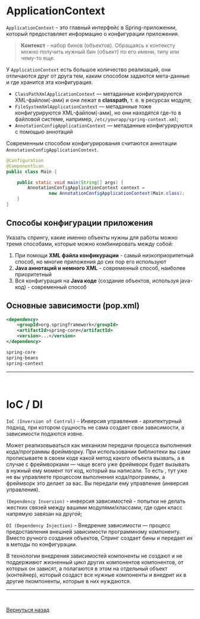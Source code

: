 
<a name = "appcontext"></a>
# ApplicationContext 

`ApplicationContext` - это главный интерфейс в Spring-приложении, который предоставляет информацию о конфигурации приложения.

> **Контекст** - набор бинов (объектов). Обращаясь к контексту можно получить нужный бин (объект) по его имени, типу или чему-то еще.

У `ApplicationContext` есть большое количество реализаций, они отличаются друг от друга тем, каким способом задаются мета-данные и где хранится эта конфигурация. 

+ `ClassPathXmlApplicationContext` — метаданные конфигурируются XML-файлом(-ами) и они лежат в **classpath**, т. е. в ресурсах модуля;
+ `FileSystemXmlApplicationContext` — метаданные тоже конфигурируются XML-файлом(-ами), но они находятся где-то в файловой системе, например, `/etc/yourapp/spring-context.xml`;
+ `AnnotationConfigApplicationContext` — метаданные конфигурируются с помощью аннотаций 


Современным способом конфигурирования считаются аннотации `AnnotationConfigApplicationContext`. 

```Java
@Configuration
@ComponentScan
public class Main {

    public static void main(String[] args) {
        AnnotationConfigApplicationContext context =
                new AnnotationConfigApplicationContext(Main.class);
    }
}
 ```   

## Способы конфигурации приложения

Указать спрингу, какие именно объекты нужны для работы можно тремя способами, которые можно комбинировать между собой:

1. При помощи **XML файла конфикурации** - самый низкоприоритетный способ, но многие приложения до сих пор его используют
2. **Java аннотаций и немного XML** - современный способ, наиболее приоритетный
3. Вся конфигурация на **Java коде** (создание объектов, используя java-код) - современный способ

## Основные зависимости (pop.xml)

```xml
<dependency>
    <groupId>org.springframework</groupId>
    <artifactId>spring-core</artifactId>
    <version>...</version>
</dependency>

spring-core
spring-beans
spring-context
```

___

<br>

<a name = "iocdi"></a>
# IoC / DI

`IoC (Inversion of Control)` - Инверсия управления - архитектурный подход, при котором сущность не сама создает свои зависимости, а зависимости подаются извне.

Может реализовываться как механизм передачи процесса выполнения кода/программы фреймворку. При использовании библиотеки вы сами прописываете в своем коде какой метод какого объекта вызвать, а в случае с фреймворками — чаще всего уже фреймворк будет вызывать в нужный ему момент тот код, который вы написали. То есть , тут уже не вы управляете процессом выполнения кода/программы, а фреймворк это делает за вас. Вы передали ему управление (инверсия управления).

`(Dependency Inversion)` - инверсия зависимостей - попытки не делать жестких связей между вашими модулями/классами, где один класс напрямую завязан на другой;

`DI (Dependency Injection)` - Внедрение зависимости — процесс предоставления внешней зависимости программному компоненту. Вместо ручного создания объектов, Спринг создает бины и передает их в методы по конфигурации.

В технологии внедрения зависимостей компоненты не создают и не поддерживют жизненный цикл других компонентов компонентов, от которых он зависят, а полагаются в этом на отдельный объект (контейнер), который создаст все нужные компоненты и внедрит их в другие пкомпоненты, которые в них нуждаются.
___

<br>

[Вернуться назад](../../../README.md)




